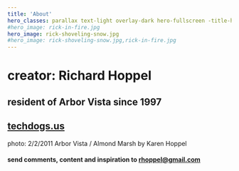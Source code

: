 ```yaml
---
title: 'About'
hero_classes: parallax text-light overlay-dark hero-fullscreen -title-h1h2
#hero_image: rick-in-fire.jpg
hero_image: rick-shoveling-snow.jpg
#hero_image: rick-shoveling-snow.jpg,rick-in-fire.jpg
---
```


# creator: Richard Hoppel
## resident of Arbor Vista since 1997
##  [techdogs.us](https://techdogs.us)
photo: 2/2/2011 Arbor Vista / Almond Marsh by Karen Hoppel

#### send comments, content and inspiration to [rhoppel@gmail.com][1]


[1]: https://mail.google.com/mail/?view=cm&su=AV%20website%20comment&fs=1&to=rhoppel@gmail.com